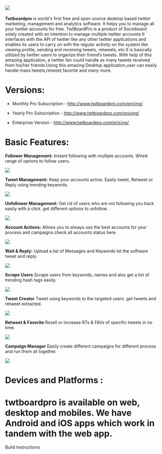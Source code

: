 ![](http://i.imgur.com/wTOzmv2.png)
======================
**Twtboardpro** is world's first free and open source desktop based twitter marketing, management and analytics software.
It helps you to manage all your twitter accounts for free.
TwtBoardPro is a product of Socioboard solely created with an intention to manage multiple twitter accounts.It interfaces with the API of twitter like any other twitter applications and enables its users to carry on with the regular activity on the system like viewing profile, sending and receiving tweets, retweets, etc.It is basically utilized by twitter users to organize their friend’s tweets. With help of this amazing application, a twitter fan could handle as many tweets received from his/her friends.Using this amazing Desktop application,user can easily handle mass tweets,retweet,favorite and many more.


Versions:
===========

* Monthly Pro Subscription - http://www.twtboardpro.com/pricing/

* Yearly Pro Subscription - http://www.twtboardpro.com/pricing/

* Enterprise Version       - http://www.twtboardpro.com/pricing/


Basic Features:
=========== 


**Follower Management:**
Instant following with multiple accounts. Wired range of options to follow users.


![](http://i.imgur.com/gMkaHdu.png)


**Tweet Management:**
Keep your accounts active. Easily tweet, Retweet or Reply using trending keywords.


![](http://i.imgur.com/pKTM4Ww.png)


**Unfollower Management:**
Get rid of users who are not following you back easily with a click. get different options to unfollow.


![](http://i.imgur.com/2SOAeTP.png)


**Account Actions:**
Allows you to always use the best accounts for your process and campaigns.check all accounts status here.


![](http://i.imgur.com/RiQOUzX.png)


**Wait & Reply:**
Upload a list of Messages and Keywords let the software tweet and reply.


![](http://i.imgur.com/6lTNXqU.png)


**Scrape Users**
Scrape users from keywords, names and also get a list of trending hash tags easily.


![](http://i.imgur.com/axeTMlU.png)


**Tweet Creator**
Tweet using keywords to the targeted users. get tweets and retweet extracted.


![](http://i.imgur.com/cclsxQw.png)


**Retweet & Favorite**
Resell or increase RTs & FAVs of specific tweets in no time.


![](http://i.imgur.com/4MK5eAT.png)


**Campaign Manager**
Easily create different campaigns for different process and run them all together.


![](http://i.imgur.com/saE9nBh.png)


Devices and Platforms : 
=========================
twtboardpro is available on web, desktop and mobiles. We have Android and iOS apps which work in tandem with the web app.
=========================

Build Instructions
